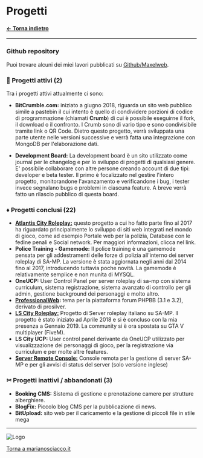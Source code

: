 # Progetti

#### [← Torna indietro](https://marianosciacco.it)

---

### Github repository

Puoi trovare alcuni dei miei lavori pubblicati su [Github/Maxelweb](https://github.com/Maxelweb/).


### 📍 Progetti attivi (2)

Tra i progetti attivi attualmente ci sono:

- **BitCrumble.com:** iniziato a giugno 2018, riguarda un sito web pubblico simile a pastebin il cui intento è quello di condividere porzioni di codice di programmazione (chiamati **Crumb**) di cui è possibile eseguirne il fork, il download o il confronto. I Crumb sono di vario tipo e sono condivisibile tramite link o QR Code. Dietro questo progetto, verrà sviluppata una parte utente nelle versioni successive e verrà fatta una integrazione con MongoDB per l'elaborazione dati.

- **Development Board:** La development board è un sito utilizzato come journal per le changelog e per lo sviluppo di progetti di qualsiasi genere. E' possibile collaborare con altre persone creando account di due tipi: developer e beta tester. Il primo è focalizzato nel gestire l'intero progetto, monitorandone l'avanzamento e verificandone i bug, i tester invece segnalano bugs o problemi in ciascuna feature. A breve verrà fatto un rilascio pubblico di questa board.


### ♦ Progetti conclusi (22)

- **[Atlantis City Roleplay:](acrp)** questo progetto a cui ho fatto parte fino al 2017 ha riguardato principalmente lo sviluppo di siti web integrati nel mondo di gioco, come ad esempio Portale web per la polizia, Database con le fedine penali e Social network. Per maggiori informazioni, clicca nel link.
- **Police Training - Gamemode:** Il police training è una gamemode pensata per gli addestramenti
delle forze di polizia all'interno dei server roleplay di SA-MP. La versione è stata aggiornata negli anni dal 2014 fino al 2017, introducendo tuttavia poche novità. La gamemode è relativamente semplice e non munita di MYSQL. 
- **OneUCP:** User Control Panel per server roleplay di sa-mp con sistema curriculum, sistema registrazione,
sistema avanzato di controllo per gli admin, gestione background dei personaggi e molto altro.
- **[ProfessionalWeb](http://pw.marianosciacco.it):** tema per la piattaforma forum PHPBB (3.1 e 3.2), derivato di prosilver.
- **[LS City Roleplay:](https://lscity.org)** Progetto di Server roleplay italiano su SA-MP. Il progetto è stato iniziato ad Aprile 2018 e si è concluso con la mia presenza a Gennaio 2019. La community si è ora spostata su GTA V multiplayer (FiveM).
- **LS City UCP:** User control panel derivante da OneUCP utilizzato per visualizzazione dei personaggi
di gioco, per la registrazione via curriculum e per molte altre features.
- **[Server Remote Console:](http://src.debug.ovh)** Console remota per la gestione di server SA-MP e per gli avvisi di status del server (solo versione inglese)


### ✂ Progetti inattivi / abbandonati (3)

- **Booking CMS:** Sistema di gestione e prenotazione camere per strutture alberghiere.
- **BlogFix:** Piccolo blog CMS per la pubblicazione di news.
- **BitUpload:** sito web per il caricamento e la gestione di piccoli file in stile mega

---


![Logo](https://marianosciacco.it/images/favicon.png) 

[Torna a marianosciacco.it](https://marianosciacco.it)